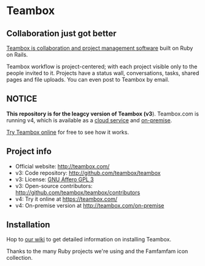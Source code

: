 # Teambox
## Collaboration just got better

[Teambox is collaboration and  project management software][teambox] built on Ruby on Rails.

Teambox workflow is project-centered; with each project visible only to the people invited to it. 
Projects have a status wall, conversations, tasks, shared pages and file uploads. 
You can even post to Teambox by email.

## NOTICE

**This repository is for the leagcy version of Teambox (v3**). Teambox.com is running v4, which is available as a [cloud service] and [on-premise].

[Try Teambox online][teambox] for free to see how it works.


Project info
------------

- Official website: <http://teambox.com/>
- v3: Code repository: <http://github.com/teambox/teambox>
- v3: License: [GNU Affero GPL 3][license]
- v3: Open-source contributors: <http://github.com/teambox/teambox/contributors>
- v4: Try it online at <https://teambox.com/>
- v4: On-premise version at <http://teambox.com/on-premise>

Installation
------------

Hop to [our wiki](http://wiki.github.com/teambox/teambox/ "Teambox wiki") to get detailed information on
installing Teambox.

[teambox]: http://teambox.com
[cloud service]: http://teambox.com
[tour]: http://teambox.com/tour
[on-premise]: http://www.teambox.com/on-premise
[license]: http://www.gnu.org/licenses/agpl-3.0.html

Thanks to the many Ruby projects we're using and the Famfamfam icon collection.
